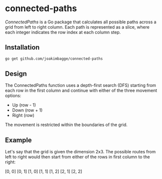 # connected-paths
*ConnectedPaths* is a Go package that calculates all possible paths across a grid from left to right column. Each path is represented as a slice, where each integer indicates the row index at each column step.

## Installation

```bash
go get github.com/joakimbagge/connected-paths
```

## Design
The ConnectedPaths function uses a depth-first search (DFS) starting from each row in the first column and continue with either of the three movement options:

* Up (row - 1)
* Down (row + 1)
* Right (row)

The movement is restricted within the boundaries of the grid.

## Example
Let's say that the grid is given the dimension 2x3. The possible routes from left to right would then start from either of the rows in first column to the right:

[0, 0]
[0, 1]
[1, 0]
[1, 1]
[1, 2]
[2, 1]
[2, 2]
